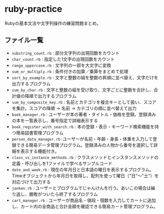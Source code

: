 # ruby-practice

Rubyの基本文法や文字列操作の練習問題まとめ。

## ファイル一覧

- `substring_count.rb` : 部分文字列の出現回数をカウント
- `char_count.rb` : 指定した1文字の出現回数をカウント
- `range_uppercase.rb` : 文字列の一部を大文字に変換
- `sum_or_multiply.rb` : 条件付きの加算／乗算をまとめて処理
- `sort_by_example.rb` : 文字と整数の組を整数の昇順に並べ替え、文字だけを出力するプログラム
- `sum_by_char.rb` : 文字と整数の組を受け取り、文字ごとに整数を合計し、合計値の降順で出力するプログラム
- `sum_by_composite_key.rb` : 名前とカテゴリを複合キーとして扱い、スコアを集計。スコアの降順 → 名前 → カテゴリの順に並べ替えて出力
- `book_manager.rb` : ユーザーが本の著者・タイトル・価格を登録。登録済みの本を一覧表示し、番号指定で詳細表示する
- `book_register_with_search.rb` : 本の登録・表示・キーワード検索機能を持つ簡易図書管理プログラム
- `person_data_manager.rb` :ユーザーが名前・年齢・身長・体重を入力して登録できる簡易データ管理プログラム。登録済みの人物から番号を選択して詳細を表示する機能付き。
- `class_vs_instance_methods.rb` : クラスメソッドとインスタンスメソッドの定義・呼び出しを1ファイルで学べるサンプルコード
- `date_and_week.rb` : 現在の年月日と日本語の曜日を表示するプログラム。Timeオブジェクトから年月日を取得し、配列を使って曜日（"日"〜"土"）を対応づけて出力する
- `janken.rb` : ユーザーとプログラムでじゃんけんを行う。あいこの場合は繰り返し、勝敗がついたら終了するプログラム
- `cart_manager.rb` : ユーザーが商品名・値段・個数を入力してカートに追加し、カート内の全商品と合計金額を確認できる簡易カート管理プログラム。
